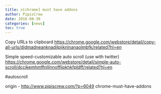 ```yaml
---
title: o[chrome] must have addons
author: PipisCrew
date: 2016-08-30
categories: [news]
toc: true
---
```


Copy URLs to clipboard
https://chrome.google.com/webstore/detail/copy-all-urls/djdmadneanknadilpjiknlnanaolmbfk/related?hl=en

Simple speed-customizable auto scroll (use with twitter)
https://chrome.google.com/webstore/detail/simple-auto-scroll/dccjkemhmffnljlnnoffljpkhkfpldff/related?hl=en

#autoscroll

origin - http://www.pipiscrew.com/?p=6049 chrome-must-have-addons